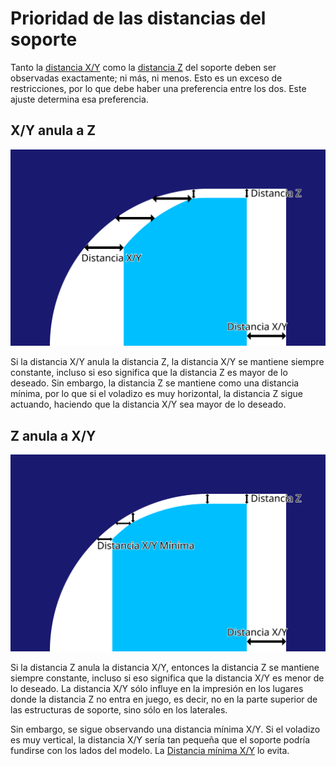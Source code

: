 Prioridad de las distancias del soporte
====
Tanto la [distancia X/Y](support_xy_distance.md) como la [distancia Z](support_z_distance.md) del soporte deben ser observadas exactamente; ni más, ni menos. Esto es un exceso de restricciones, por lo que debe haber una preferencia entre los dos. Este ajuste determina esa preferencia.

X/Y anula a Z
----
![X/Y anula a Z](../images/support_xy_overrides_z.svg)

Si la distancia X/Y anula la distancia Z, la distancia X/Y se mantiene siempre constante, incluso si eso significa que la distancia Z es mayor de lo deseado. Sin embargo, la distancia Z se mantiene como una distancia mínima, por lo que si el voladizo es muy horizontal, la distancia Z sigue actuando, haciendo que la distancia X/Y sea mayor de lo deseado.

Z anula a X/Y
----
![Z anula a X/Y](../images/support_z_overrides_xy.svg)

Si la distancia Z anula la distancia X/Y, entonces la distancia Z se mantiene siempre constante, incluso si eso significa que la distancia X/Y es menor de lo deseado. La distancia X/Y sólo influye en la impresión en los lugares donde la distancia Z no entra en juego, es decir, no en la parte superior de las estructuras de soporte, sino sólo en los laterales.

Sin embargo, se sigue observando una distancia mínima X/Y. Si el voladizo es muy vertical, la distancia X/Y sería tan pequeña que el soporte podría fundirse con los lados del modelo. La [Distancia mínima X/Y](support_xy_distance_overhang.md) lo evita.